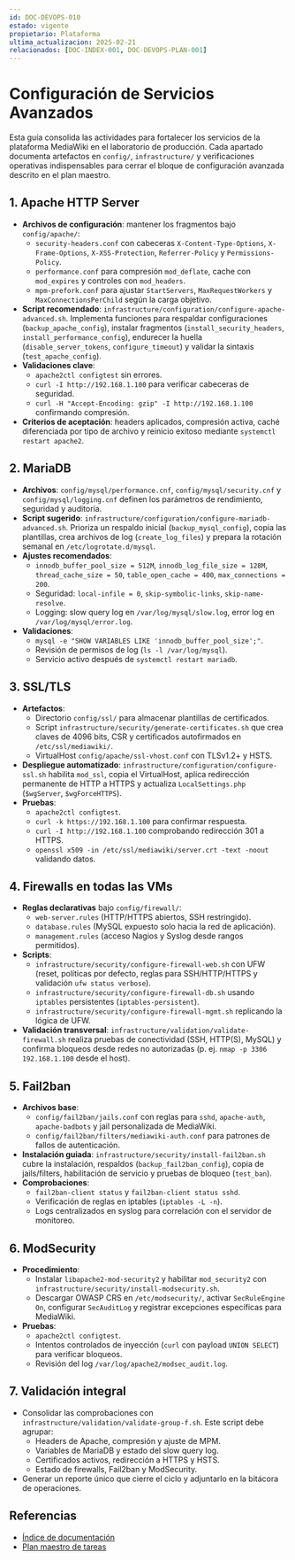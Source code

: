```yaml
---
id: DOC-DEVOPS-010
estado: vigente
propietario: Plataforma
ultima_actualizacion: 2025-02-21
relacionados: [DOC-INDEX-001, DOC-DEVOPS-PLAN-001]
---
```

# Configuración de Servicios Avanzados

Esta guía consolida las actividades para fortalecer los servicios de la
plataforma MediaWiki en el laboratorio de producción. Cada apartado documenta
artefactos en `config/`, `infrastructure/` y verificaciones operativas indispensables
para cerrar el bloque de configuración avanzada descrito en el plan maestro.

## 1. Apache HTTP Server

- **Archivos de configuración**: mantener los fragmentos bajo `config/apache/`:
  - `security-headers.conf` con cabeceras `X-Content-Type-Options`,
    `X-Frame-Options`, `X-XSS-Protection`, `Referrer-Policy` y
    `Permissions-Policy`.
  - `performance.conf` para compresión `mod_deflate`, cache con `mod_expires` y
    controles con `mod_headers`.
  - `mpm-prefork.conf` para ajustar `StartServers`, `MaxRequestWorkers` y
    `MaxConnectionsPerChild` según la carga objetivo.
- **Script recomendado**: `infrastructure/configuration/configure-apache-advanced.sh`.
  Implementa funciones para respaldar configuraciones (`backup_apache_config`),
  instalar fragmentos (`install_security_headers`, `install_performance_config`),
  endurecer la huella (`disable_server_tokens`, `configure_timeout`) y validar la
  sintaxis (`test_apache_config`).
- **Validaciones clave**:
  - `apache2ctl configtest` sin errores.
  - `curl -I http://192.168.1.100` para verificar cabeceras de seguridad.
  - `curl -H "Accept-Encoding: gzip" -I http://192.168.1.100` confirmando
    compresión.
- **Criterios de aceptación**: headers aplicados, compresión activa, caché
  diferenciada por tipo de archivo y reinicio exitoso mediante
  `systemctl restart apache2`.

## 2. MariaDB

- **Archivos**: `config/mysql/performance.cnf`, `config/mysql/security.cnf` y
  `config/mysql/logging.cnf` definen los parámetros de rendimiento, seguridad y
  auditoría.
- **Script sugerido**: `infrastructure/configuration/configure-mariadb-advanced.sh`.
  Prioriza un respaldo inicial (`backup_mysql_config`), copia las plantillas,
  crea archivos de log (`create_log_files`) y prepara la rotación semanal en
  `/etc/logrotate.d/mysql`.
- **Ajustes recomendados**:
  - `innodb_buffer_pool_size = 512M`, `innodb_log_file_size = 128M`,
    `thread_cache_size = 50`, `table_open_cache = 400`, `max_connections = 200`.
  - Seguridad: `local-infile = 0`, `skip-symbolic-links`, `skip-name-resolve`.
  - Logging: slow query log en `/var/log/mysql/slow.log`, error log en
    `/var/log/mysql/error.log`.
- **Validaciones**:
  - `mysql -e "SHOW VARIABLES LIKE 'innodb_buffer_pool_size';"`.
  - Revisión de permisos de log (`ls -l /var/log/mysql`).
  - Servicio activo después de `systemctl restart mariadb`.

## 3. SSL/TLS

- **Artefactos**:
  - Directorio `config/ssl/` para almacenar plantillas de certificados.
  - Script `infrastructure/security/generate-certificates.sh` que crea claves de 4096
    bits, CSR y certificados autofirmados en `/etc/ssl/mediawiki/`.
  - VirtualHost `config/apache/ssl-vhost.conf` con TLSv1.2+ y HSTS.
- **Despliegue automatizado**: `infrastructure/configuration/configure-ssl.sh` habilita
  `mod_ssl`, copia el VirtualHost, aplica redirección permanente de HTTP a HTTPS
  y actualiza `LocalSettings.php` (`$wgServer`, `$wgForceHTTPS`).
- **Pruebas**:
  - `apache2ctl configtest`.
  - `curl -k https://192.168.1.100` para confirmar respuesta.
  - `curl -I http://192.168.1.100` comprobando redirección 301 a HTTPS.
  - `openssl x509 -in /etc/ssl/mediawiki/server.crt -text -noout` validando datos.

## 4. Firewalls en todas las VMs

- **Reglas declarativas** bajo `config/firewall/`:
  - `web-server.rules` (HTTP/HTTPS abiertos, SSH restringido).
  - `database.rules` (MySQL expuesto solo hacia la red de aplicación).
  - `management.rules` (acceso Nagios y Syslog desde rangos permitidos).
- **Scripts**:
  - `infrastructure/security/configure-firewall-web.sh` con UFW (reset, políticas por
    defecto, reglas para SSH/HTTP/HTTPS y validación `ufw status verbose`).
  - `infrastructure/security/configure-firewall-db.sh` usando `iptables` persistentes
    (`iptables-persistent`).
  - `infrastructure/security/configure-firewall-mgmt.sh` replicando la lógica de UFW.
- **Validación transversal**: `infrastructure/validation/validate-firewall.sh` realiza
  pruebas de conectividad (SSH, HTTP(S), MySQL) y confirma bloqueos desde redes
  no autorizadas (p. ej. `nmap -p 3306 192.168.1.100` desde el host).

## 5. Fail2ban

- **Archivos base**:
  - `config/fail2ban/jails.conf` con reglas para `sshd`, `apache-auth`,
    `apache-badbots` y jail personalizada de MediaWiki.
  - `config/fail2ban/filters/mediawiki-auth.conf` para patrones de fallos de
    autenticación.
- **Instalación guiada**: `infrastructure/security/install-fail2ban.sh` cubre la
  instalación, respaldos (`backup_fail2ban_config`), copia de jails/filters,
  habilitación de servicio y pruebas de bloqueo (`test_ban`).
- **Comprobaciones**:
  - `fail2ban-client status` y `fail2ban-client status sshd`.
  - Verificación de reglas en iptables (`iptables -L -n`).
  - Logs centralizados en syslog para correlación con el servidor de monitoreo.

## 6. ModSecurity

- **Procedimiento**:
  - Instalar `libapache2-mod-security2` y habilitar `mod_security2` con
    `infrastructure/security/install-modsecurity.sh`.
  - Descargar OWASP CRS en `/etc/modsecurity/`, activar `SecRuleEngine On`,
    configurar `SecAuditLog` y registrar excepciones específicas para MediaWiki.
- **Pruebas**:
  - `apache2ctl configtest`.
  - Intentos controlados de inyección (`curl` con payload `UNION SELECT`) para
    verificar bloqueos.
  - Revisión del log `/var/log/apache2/modsec_audit.log`.

## 7. Validación integral

- Consolidar las comprobaciones con `infrastructure/validation/validate-group-f.sh`.
  Este script debe agrupar:
  - Headers de Apache, compresión y ajuste de MPM.
  - Variables de MariaDB y estado del slow query log.
  - Certificados activos, redirección a HTTPS y HSTS.
  - Estado de firewalls, Fail2ban y ModSecurity.
- Generar un reporte único que cierre el ciclo y adjuntarlo en la bitácora de
  operaciones.

## Referencias

- [Índice de documentación](../../README.md)
- [Plan maestro de tareas](../plan_tareas_mediawiki.md)

